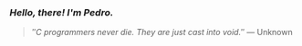 ### *Hello, there! I'm Pedro.*
> ″*C programmers never die. They are just cast into void.*″
 — Unknown
